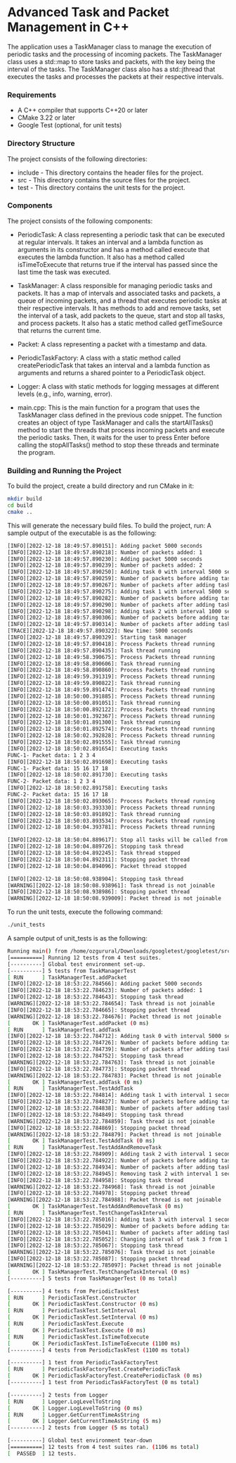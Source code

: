 # Advanced Task and Packet Management in C++

The application uses a TaskManager class to manage the execution of periodic tasks and the processing of incoming packets. The TaskManager class uses a std::map to store tasks and packets, with the key being the interval of the tasks. The TaskManager class also has a std::jthread that executes the tasks and processes the packets at their respective intervals.

### Requirements
- A C++ compiler that supports C++20 or later
- CMake 3.22 or later
- Google Test (optional, for unit tests)

### Directory Structure
The project consists of the following directories:

- include - This directory contains the header files for the project.
- src - This directory contains the source files for the project.
- test - This directory contains the unit tests for the project.

### Components
The project consists of the following components:

- PeriodicTask: A class representing a periodic task that can be executed at regular intervals. It takes an interval and a lambda function as arguments in its constructor and has a method called execute that executes the lambda function. It also has a method called isTimeToExecute that returns true if the interval has passed since the last time the task was executed.

- TaskManager: A class responsible for managing periodic tasks and packets. It has a map of intervals and associated tasks and packets, a queue of incoming packets, and a thread that executes periodic tasks at their respective intervals. It has methods to add and remove tasks, set the interval of a task, add packets to the queue, start and stop all tasks, and process packets. It also has a static method called getTimeSource that returns the current time.

- Packet: A class representing a packet with a timestamp and data.

- PeriodicTaskFactory: A class with a static method called createPeriodicTask that takes an interval and a lambda function as arguments and returns a shared pointer to a PeriodicTask object.

- Logger: A class with static methods for logging messages at different levels (e.g., info, warning, error).

- main.cpp: This is the main function for a program that uses the TaskManager class defined in the previous code snippet. The function creates an object of type TaskManager and calls the startAllTasks() method to start the threads that process incoming packets and execute the periodic tasks. Then, it waits for the user to press Enter before calling the stopAllTasks() method to stop these threads and terminate the program.



### Building and Running the Project
To build the project, create a build directory and run CMake in it:

```sh
mkdir build
cd build
cmake ..
```
This will generate the necessary build files. To build the project, run:
A sample output of the executable is as the following:
```sh 
[INFO][2022-12-18 18:49:57.890151]: Adding packet 5000 seconds
[INFO][2022-12-18 18:49:57.890218]: Number of packets added: 1
[INFO][2022-12-18 18:49:57.890230]: Adding packet 5000 seconds
[INFO][2022-12-18 18:49:57.890239]: Number of packets added: 2
[INFO][2022-12-18 18:49:57.890250]: Adding task 0 with interval 5000 seconds
[INFO][2022-12-18 18:49:57.890259]: Number of packets before adding task: 2
[INFO][2022-12-18 18:49:57.890267]: Number of packets after adding task: 2
[INFO][2022-12-18 18:49:57.890275]: Adding task 1 with interval 5000 seconds
[INFO][2022-12-18 18:49:57.890282]: Number of packets before adding task: 2
[INFO][2022-12-18 18:49:57.890290]: Number of packets after adding task: 2
[INFO][2022-12-18 18:49:57.890298]: Adding task 2 with interval 1000 seconds
[INFO][2022-12-18 18:49:57.890306]: Number of packets before adding task: 0
[INFO][2022-12-18 18:49:57.890314]: Number of packets after adding task: 0
[TRACE][2022-12-18 18:49:57.890322]: New time: 5000 seconds
[INFO][2022-12-18 18:49:57.890329]: Starting task manager
[INFO][2022-12-18 18:49:57.890418]: Process Packets thread running
[INFO][2022-12-18 18:49:57.890435]: Task thread running
[INFO][2022-12-18 18:49:58.390675]: Process Packets thread running
[INFO][2022-12-18 18:49:58.890606]: Task thread running
[INFO][2022-12-18 18:49:58.890860]: Process Packets thread running
[INFO][2022-12-18 18:49:59.391319]: Process Packets thread running
[INFO][2022-12-18 18:49:59.890822]: Task thread running
[INFO][2022-12-18 18:49:59.891474]: Process Packets thread running
[INFO][2022-12-18 18:50:00.391885]: Process Packets thread running
[INFO][2022-12-18 18:50:00.891051]: Task thread running
[INFO][2022-12-18 18:50:00.892122]: Process Packets thread running
[INFO][2022-12-18 18:50:01.392367]: Process Packets thread running
[INFO][2022-12-18 18:50:01.891300]: Task thread running
[INFO][2022-12-18 18:50:01.892574]: Process Packets thread running
[INFO][2022-12-18 18:50:02.392828]: Process Packets thread running
[INFO][2022-12-18 18:50:02.891555]: Task thread running
[INFO][2022-12-18 18:50:02.891654]: Executing tasks
FUNC-1- Packet data: 1 2 3 4 
[INFO][2022-12-18 18:50:02.891698]: Executing tasks
FUNC-1- Packet data: 15 16 17 18 
[INFO][2022-12-18 18:50:02.891730]: Executing tasks
FUNC-2- Packet data: 1 2 3 4 
[INFO][2022-12-18 18:50:02.891758]: Executing tasks
FUNC-2- Packet data: 15 16 17 18 
[INFO][2022-12-18 18:50:02.893065]: Process Packets thread running
[INFO][2022-12-18 18:50:03.393330]: Process Packets thread running
[INFO][2022-12-18 18:50:03.891892]: Task thread running
[INFO][2022-12-18 18:50:03.893534]: Process Packets thread running
[INFO][2022-12-18 18:50:04.393781]: Process Packets thread running

[INFO][2022-12-18 18:50:04.889617]: Stop all tasks will be called from main
[INFO][2022-12-18 18:50:04.889726]: Stopping task thread
[INFO][2022-12-18 18:50:04.892245]: Task thread stopped
[INFO][2022-12-18 18:50:04.892311]: Stopping packet thread
[INFO][2022-12-18 18:50:04.894096]: Packet thread stopped

[INFO][2022-12-18 18:50:08.938904]: Stopping task thread
[WARNING][2022-12-18 18:50:08.938961]: Task thread is not joinable
[INFO][2022-12-18 18:50:08.938986]: Stopping packet thread
[WARNING][2022-12-18 18:50:08.939009]: Packet thread is not joinable
```

To run the unit tests, execute the following command: 
```sh
./unit_tests
```
A sample output of unit_tests is as the following:
```sh
Running main() from /home/ozgurural/Downloads/googletest/googletest/src/gtest_main.cc
[==========] Running 12 tests from 4 test suites.
[----------] Global test environment set-up.
[----------] 5 tests from TaskManagerTest
[ RUN      ] TaskManagerTest.addPacket
[INFO][2022-12-18 18:53:22.784566]: Adding packet 5000 seconds
[INFO][2022-12-18 18:53:22.784623]: Number of packets added: 1
[INFO][2022-12-18 18:53:22.784643]: Stopping task thread
[WARNING][2022-12-18 18:53:22.784654]: Task thread is not joinable
[INFO][2022-12-18 18:53:22.784665]: Stopping packet thread
[WARNING][2022-12-18 18:53:22.784676]: Packet thread is not joinable
[       OK ] TaskManagerTest.addPacket (0 ms)
[ RUN      ] TaskManagerTest.addTask
[INFO][2022-12-18 18:53:22.784712]: Adding task 0 with interval 5000 seconds
[INFO][2022-12-18 18:53:22.784726]: Number of packets before adding task: 0
[INFO][2022-12-18 18:53:22.784739]: Number of packets after adding task: 0
[INFO][2022-12-18 18:53:22.784752]: Stopping task thread
[WARNING][2022-12-18 18:53:22.784763]: Task thread is not joinable
[INFO][2022-12-18 18:53:22.784773]: Stopping packet thread
[WARNING][2022-12-18 18:53:22.784783]: Packet thread is not joinable
[       OK ] TaskManagerTest.addTask (0 ms)
[ RUN      ] TaskManagerTest.TestAddTask
[INFO][2022-12-18 18:53:22.784814]: Adding task 1 with interval 1 seconds
[INFO][2022-12-18 18:53:22.784827]: Number of packets before adding task: 0
[INFO][2022-12-18 18:53:22.784838]: Number of packets after adding task: 0
[INFO][2022-12-18 18:53:22.784849]: Stopping task thread
[WARNING][2022-12-18 18:53:22.784859]: Task thread is not joinable
[INFO][2022-12-18 18:53:22.784869]: Stopping packet thread
[WARNING][2022-12-18 18:53:22.784879]: Packet thread is not joinable
[       OK ] TaskManagerTest.TestAddTask (0 ms)
[ RUN      ] TaskManagerTest.TestAddAndRemoveTask
[INFO][2022-12-18 18:53:22.784909]: Adding task 2 with interval 1 seconds
[INFO][2022-12-18 18:53:22.784922]: Number of packets before adding task: 0
[INFO][2022-12-18 18:53:22.784934]: Number of packets after adding task: 0
[INFO][2022-12-18 18:53:22.784945]: Removing task 2 with interval 1 seconds
[INFO][2022-12-18 18:53:22.784958]: Stopping task thread
[WARNING][2022-12-18 18:53:22.784968]: Task thread is not joinable
[INFO][2022-12-18 18:53:22.784978]: Stopping packet thread
[WARNING][2022-12-18 18:53:22.784988]: Packet thread is not joinable
[       OK ] TaskManagerTest.TestAddAndRemoveTask (0 ms)
[ RUN      ] TaskManagerTest.TestChangeTaskInterval
[INFO][2022-12-18 18:53:22.785016]: Adding task 3 with interval 1 seconds
[INFO][2022-12-18 18:53:22.785029]: Number of packets before adding task: 0
[INFO][2022-12-18 18:53:22.785041]: Number of packets after adding task: 0
[INFO][2022-12-18 18:53:22.785052]: Changing interval of task 3 from 1 seconds to 2 seconds
[INFO][2022-12-18 18:53:22.785067]: Stopping task thread
[WARNING][2022-12-18 18:53:22.785076]: Task thread is not joinable
[INFO][2022-12-18 18:53:22.785087]: Stopping packet thread
[WARNING][2022-12-18 18:53:22.785097]: Packet thread is not joinable
[       OK ] TaskManagerTest.TestChangeTaskInterval (0 ms)
[----------] 5 tests from TaskManagerTest (0 ms total)

[----------] 4 tests from PeriodicTaskTest
[ RUN      ] PeriodicTaskTest.Constructor
[       OK ] PeriodicTaskTest.Constructor (0 ms)
[ RUN      ] PeriodicTaskTest.SetInterval
[       OK ] PeriodicTaskTest.SetInterval (0 ms)
[ RUN      ] PeriodicTaskTest.Execute
[       OK ] PeriodicTaskTest.Execute (0 ms)
[ RUN      ] PeriodicTaskTest.IsTimeToExecute
[       OK ] PeriodicTaskTest.IsTimeToExecute (1100 ms)
[----------] 4 tests from PeriodicTaskTest (1100 ms total)

[----------] 1 test from PeriodicTaskFactoryTest
[ RUN      ] PeriodicTaskFactoryTest.CreatePeriodicTask
[       OK ] PeriodicTaskFactoryTest.CreatePeriodicTask (0 ms)
[----------] 1 test from PeriodicTaskFactoryTest (0 ms total)

[----------] 2 tests from Logger
[ RUN      ] Logger.LogLevelToString
[       OK ] Logger.LogLevelToString (0 ms)
[ RUN      ] Logger.GetCurrentTimeAsString
[       OK ] Logger.GetCurrentTimeAsString (5 ms)
[----------] 2 tests from Logger (5 ms total)

[----------] Global test environment tear-down
[==========] 12 tests from 4 test suites ran. (1106 ms total)
[  PASSED  ] 12 tests.
```
